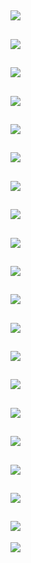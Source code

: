 ![](https://i.imgur.com/LlJw8kM.png)
---
![](https://i.imgur.com/EfCVQnP.png)
---
![](https://i.imgur.com/TtOsN5d.png)
---
![](https://i.imgur.com/TZbBACZ.png)
---
![](https://i.imgur.com/SNhhahI.png)
---
![](https://i.imgur.com/EkJzYGA.png)
---
![](https://i.imgur.com/n6P1WCp.png)
---
![](https://i.imgur.com/8d31H0V.png)
---
![](https://i.imgur.com/1QxaIZF.png)
---
![](https://i.imgur.com/XNr3jXA.png)
---
![](https://i.imgur.com/dRwBYCW.png)
---
![](https://i.imgur.com/li3WGbd.png)
---
![](https://i.imgur.com/oX2fxoz.png)
---
![](https://i.imgur.com/7QjWK3I.png)
---
![](https://i.imgur.com/bYMIgE6.png)
---
![](https://i.imgur.com/BB7fEml.png)
---
![](https://i.imgur.com/phr9FW9.png)
---
![](https://i.imgur.com/CDfrZv5.png)
---
![](https://i.imgur.com/e0spN91.png)
---
![](https://i.imgur.com/Rfuw15N.png)
